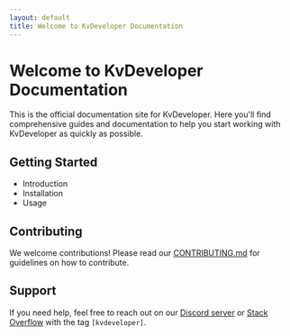 ```yaml
---
layout: default
title: Welcome to KvDeveloper Documentation
---
```


# Welcome to KvDeveloper Documentation

This is the official documentation site for KvDeveloper. Here you'll find comprehensive guides and documentation to help you start working with KvDeveloper as quickly as possible.

## Getting Started

- Introduction
- Installation
- Usage

## Contributing

We welcome contributions! Please read our [CONTRIBUTING.md](https://github.com/Novfensec/KvDeveloper.docs/blob/main/CONTRIBUTING.md) for guidelines on how to contribute.

## Support

If you need help, feel free to reach out on our [Discord server](https://discord.com/invite/gpubX9H8p7) or [Stack Overflow](https://stackoverflow.com/users/16486510/novfensec) with the tag `[kvdeveloper]`.